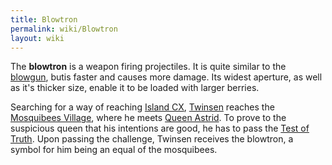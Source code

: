 ```yaml
---
title: Blowtron
permalink: wiki/Blowtron
layout: wiki
---
```


The **blowtron** is a weapon firing projectiles. It is quite similar to
the [blowgun](blowgun "wikilink"), butis faster and causes more damage.
Its widest aperture, as well as it's thicker size, enable it to be
loaded with larger berries.

Searching for a way of reaching [Island CX](Island_CX "wikilink"),
[Twinsen](Twinsen "wikilink") reaches the [Mosquibees
Village](Mosquibees_Village "wikilink"), where he meets [Queen
Astrid](Queen_Astrid "wikilink"). To prove to the suspicious queen that
his intentions are good, he has to pass the [Test of
Truth](Test_of_Truth "wikilink"). Upon passing the challenge, Twinsen
receives the blowtron, a symbol for him being an equal of the
mosquibees.
